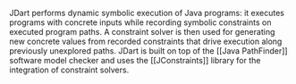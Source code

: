 JDart performs dynamic symbolic execution of Java programs: it executes programs with concrete inputs while recording symbolic constraints on executed program paths. A constraint solver is then used for generating new concrete values from recorded constraints that drive execution along previously unexplored paths. JDart is built on top of the [[Java PathFinder]] software model checker and uses the [[JConstraints]] library for the integration of constraint solvers.